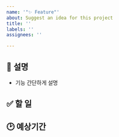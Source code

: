 ```yaml
---
name: '"✨ Feature"'
about: Suggest an idea for this project
title: ''
labels: ''
assignees: ''

---
```


## 📃 설명
- 기능 간단하게 설명

## ✅ 할 일

## 🕑 예상기간
